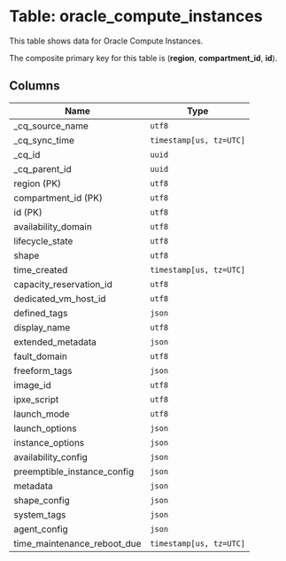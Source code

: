 # Table: oracle_compute_instances

This table shows data for Oracle Compute Instances.

The composite primary key for this table is (**region**, **compartment_id**, **id**).

## Columns

| Name          | Type          |
| ------------- | ------------- |
|_cq_source_name|`utf8`|
|_cq_sync_time|`timestamp[us, tz=UTC]`|
|_cq_id|`uuid`|
|_cq_parent_id|`uuid`|
|region (PK)|`utf8`|
|compartment_id (PK)|`utf8`|
|id (PK)|`utf8`|
|availability_domain|`utf8`|
|lifecycle_state|`utf8`|
|shape|`utf8`|
|time_created|`timestamp[us, tz=UTC]`|
|capacity_reservation_id|`utf8`|
|dedicated_vm_host_id|`utf8`|
|defined_tags|`json`|
|display_name|`utf8`|
|extended_metadata|`json`|
|fault_domain|`utf8`|
|freeform_tags|`json`|
|image_id|`utf8`|
|ipxe_script|`utf8`|
|launch_mode|`utf8`|
|launch_options|`json`|
|instance_options|`json`|
|availability_config|`json`|
|preemptible_instance_config|`json`|
|metadata|`json`|
|shape_config|`json`|
|system_tags|`json`|
|agent_config|`json`|
|time_maintenance_reboot_due|`timestamp[us, tz=UTC]`|